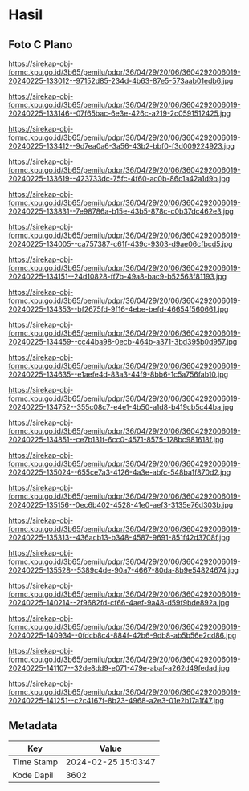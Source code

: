 # Hasil

## Foto C Plano

https://sirekap-obj-formc.kpu.go.id/3b65/pemilu/pdpr/36/04/29/20/06/3604292006019-20240225-133012--97152d85-234d-4b63-87e5-573aab01edb6.jpg

https://sirekap-obj-formc.kpu.go.id/3b65/pemilu/pdpr/36/04/29/20/06/3604292006019-20240225-133146--07f65bac-6e3e-426c-a219-2c0591512425.jpg

https://sirekap-obj-formc.kpu.go.id/3b65/pemilu/pdpr/36/04/29/20/06/3604292006019-20240225-133412--9d7ea0a6-3a56-43b2-bbf0-f3d009224923.jpg

https://sirekap-obj-formc.kpu.go.id/3b65/pemilu/pdpr/36/04/29/20/06/3604292006019-20240225-133619--423733dc-75fc-4f60-ac0b-86c1a42a1d9b.jpg

https://sirekap-obj-formc.kpu.go.id/3b65/pemilu/pdpr/36/04/29/20/06/3604292006019-20240225-133831--7e98786a-b15e-43b5-878c-c0b37dc462e3.jpg

https://sirekap-obj-formc.kpu.go.id/3b65/pemilu/pdpr/36/04/29/20/06/3604292006019-20240225-134005--ca757387-c61f-439c-9303-d9ae06cfbcd5.jpg

https://sirekap-obj-formc.kpu.go.id/3b65/pemilu/pdpr/36/04/29/20/06/3604292006019-20240225-134151--24d10828-ff7b-49a8-bac9-b52563f81193.jpg

https://sirekap-obj-formc.kpu.go.id/3b65/pemilu/pdpr/36/04/29/20/06/3604292006019-20240225-134353--bf2675fd-9f16-4ebe-befd-46654f560661.jpg

https://sirekap-obj-formc.kpu.go.id/3b65/pemilu/pdpr/36/04/29/20/06/3604292006019-20240225-134459--cc44ba98-0ecb-464b-a371-3bd395b0d957.jpg

https://sirekap-obj-formc.kpu.go.id/3b65/pemilu/pdpr/36/04/29/20/06/3604292006019-20240225-134635--e1aefe4d-83a3-44f9-8bb6-1c5a756fab10.jpg

https://sirekap-obj-formc.kpu.go.id/3b65/pemilu/pdpr/36/04/29/20/06/3604292006019-20240225-134752--355c08c7-e4e1-4b50-a1d8-b419cb5c44ba.jpg

https://sirekap-obj-formc.kpu.go.id/3b65/pemilu/pdpr/36/04/29/20/06/3604292006019-20240225-134851--ce7b131f-6cc0-4571-8575-128bc981618f.jpg

https://sirekap-obj-formc.kpu.go.id/3b65/pemilu/pdpr/36/04/29/20/06/3604292006019-20240225-135024--655ce7a3-4126-4a3e-abfc-548ba1f870d2.jpg

https://sirekap-obj-formc.kpu.go.id/3b65/pemilu/pdpr/36/04/29/20/06/3604292006019-20240225-135156--0ec6b402-4528-41e0-aef3-3135e76d303b.jpg

https://sirekap-obj-formc.kpu.go.id/3b65/pemilu/pdpr/36/04/29/20/06/3604292006019-20240225-135313--436acb13-b348-4587-9691-851f42d3708f.jpg

https://sirekap-obj-formc.kpu.go.id/3b65/pemilu/pdpr/36/04/29/20/06/3604292006019-20240225-135528--5389c4de-90a7-4667-80da-8b9e54824674.jpg

https://sirekap-obj-formc.kpu.go.id/3b65/pemilu/pdpr/36/04/29/20/06/3604292006019-20240225-140214--2f9682fd-cf66-4aef-9a48-d59f9bde892a.jpg

https://sirekap-obj-formc.kpu.go.id/3b65/pemilu/pdpr/36/04/29/20/06/3604292006019-20240225-140934--0fdcb8c4-884f-42b6-9db8-ab5b56e2cd86.jpg

https://sirekap-obj-formc.kpu.go.id/3b65/pemilu/pdpr/36/04/29/20/06/3604292006019-20240225-141107--32de8dd9-e071-479e-abaf-a262d49fedad.jpg

https://sirekap-obj-formc.kpu.go.id/3b65/pemilu/pdpr/36/04/29/20/06/3604292006019-20240225-141251--c2c4167f-8b23-4968-a2e3-01e2b17a1f47.jpg


## Metadata

| Key        | Value               |
| ---------- | ------------------- |
| Time Stamp | 2024-02-25 15:03:47 |
| Kode Dapil | 3602                |



